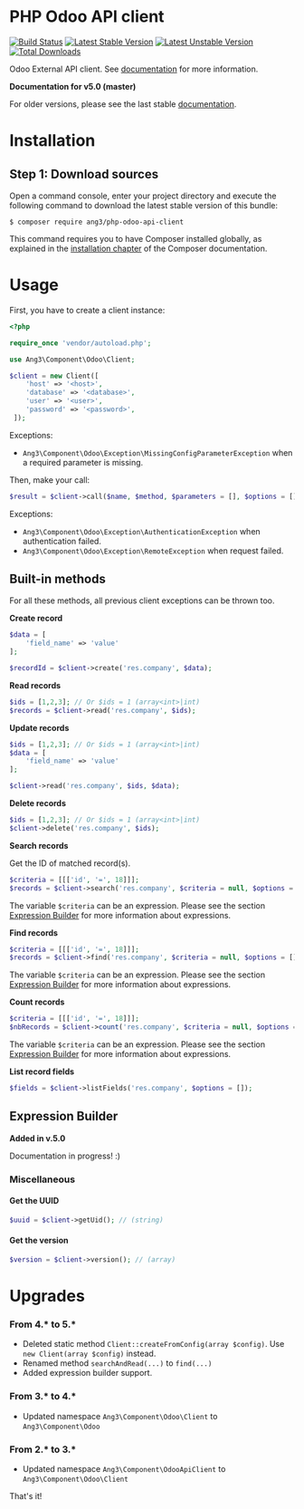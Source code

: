 PHP Odoo API client
===================

[![Build Status](https://travis-ci.org/Ang3/php-odoo-api-client.svg?branch=master)](https://travis-ci.org/Ang3/php-odoo-api-client) [![Latest Stable Version](https://poser.pugx.org/ang3/php-odoo-api-client/v/stable)](https://packagist.org/packages/ang3/php-odoo-api-client) [![Latest Unstable Version](https://poser.pugx.org/ang3/php-odoo-api-client/v/unstable)](https://packagist.org/packages/ang3/php-odoo-api-client) [![Total Downloads](https://poser.pugx.org/ang3/php-odoo-api-client/downloads)](https://packagist.org/packages/ang3/php-odoo-api-client)

Odoo External API client. See [documentation](https://www.odoo.com/documentation/12.0/webservices/odoo.html) for more information.

**Documentation for v5.0 (master)**

For older versions, please see the last stable 
[documentation](https://github.com/Ang3/php-odoo-api-client/tree/v4.0.0).

Installation
============

Step 1: Download sources
------------------------

Open a command console, enter your project directory and execute the
following command to download the latest stable version of this bundle:

```console
$ composer require ang3/php-odoo-api-client
```

This command requires you to have Composer installed globally, as explained
in the [installation chapter](https://getcomposer.org/doc/00-intro.md)
of the Composer documentation.

Usage
=====

First, you have to create a client instance:

```php
<?php

require_once 'vendor/autoload.php';

use Ang3\Component\Odoo\Client;

$client = new Client([
    'host' => '<host>',
    'database' => '<database>',
    'user' => '<user>',
    'password' => '<password>',
 ]);
```

Exceptions:
- ```Ang3\Component\Odoo\Exception\MissingConfigParameterException``` when a required parameter is missing.

Then, make your call:

```php
$result = $client->call($name, $method, $parameters = [], $options = []);
```

Exceptions:
- ```Ang3\Component\Odoo\Exception\AuthenticationException``` when authentication failed.
- ```Ang3\Component\Odoo\Exception\RemoteException``` when request failed.

Built-in methods
----------------

For all these methods, all previous client exceptions can be thrown too.

**Create record**

```php
$data = [
    'field_name' => 'value'
];

$recordId = $client->create('res.company', $data);
```

**Read records**

```php
$ids = [1,2,3]; // Or $ids = 1 (array<int>|int)
$records = $client->read('res.company', $ids);
```

**Update records**

```php
$ids = [1,2,3]; // Or $ids = 1 (array<int>|int)
$data = [
    'field_name' => 'value'
];

$client->read('res.company', $ids, $data);
```

**Delete records**

```php
$ids = [1,2,3]; // Or $ids = 1 (array<int>|int)
$client->delete('res.company', $ids);
```

**Search records**

Get the ID of matched record(s).

```php
$criteria = [[['id', '=', 18]]];
$records = $client->search('res.company', $criteria = null, $options = []);
```

The variable ```$criteria``` can be an expression. 
Please see the section [Expression Builder](#expression-builder) for more information about expressions.

**Find records**

```php
$criteria = [[['id', '=', 18]]];
$records = $client->find('res.company', $criteria = null, $options = []);
```

The variable ```$criteria``` can be an expression. 
Please see the section [Expression Builder](#expression-builder) for more information about expressions.

**Count records**

```php
$criteria = [[['id', '=', 18]]];
$nbRecords = $client->count('res.company', $criteria = null, $options = []);
```

The variable ```$criteria``` can be an expression. 
Please see the section [Expression Builder](#expression-builder) for more information about expressions.

**List record fields**

```php
$fields = $client->listFields('res.company', $options = []);
```

Expression Builder
------------------

**Added in v.5.0**

Documentation in progress! :)

### Miscellaneous

#### Get the UUID

```php
$uuid = $client->getUid(); // (string)
```

#### Get the version

```php
$version = $client->version(); // (array)
```

Upgrades
========

### From 4.* to 5.*

- Deleted static method ```Client::createFromConfig(array $config)```. Use ```new Client(array $config)``` instead.
- Renamed method ```searchAndRead(...)``` to ```find(...)```
- Added expression builder support.

### From 3.* to 4.*

- Updated namespace ```Ang3\Component\Odoo\Client``` to ```Ang3\Component\Odoo```

### From 2.* to 3.*

- Updated namespace ```Ang3\Component\OdooApiClient``` to ```Ang3\Component\Odoo\Client```

That's it!